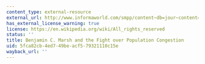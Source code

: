 ```yaml
---
content_type: external-resource
external_url: http://www.informaworld.com/smpp/content~db=jour~content=a787374422
has_external_license_warning: true
license: https://en.wikipedia.org/wiki/All_rights_reserved
status: ''
title: Benjamin C. Marsh and the Fight over Population Congestion
uid: 5fca82cb-4ed7-49be-acf5-79321110c15e
wayback_url: ''
---
```


